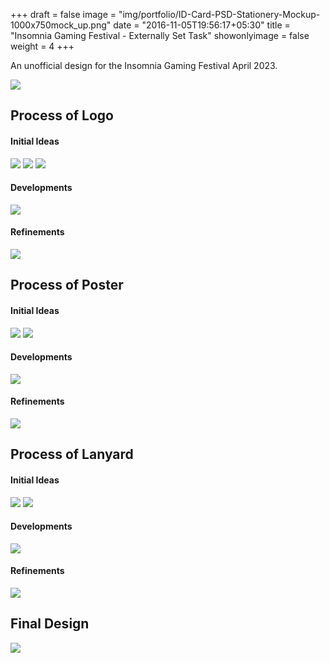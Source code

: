 +++
draft = false
image = "img/portfolio/ID-Card-PSD-Stationery-Mockup-1000x750mock_up.png"
date = "2016-11-05T19:56:17+05:30"
title = "Insomnia Gaming Festival - Externally Set Task"
showonlyimage = false
weight = 4
+++

An unofficial design for the Insomnia Gaming Festival April 2023.
<!--more-->

![](../../img/portfolio/ID-Card-PSD-Stationery-Mockup-1000x750mock_up.png)

## Process of Logo
#### Initial Ideas
![](../../img/portfolio/insomnialogo_initialideas1.png)
![](../../img/portfolio/insomnialogo_initialideas2.png)
![](../../img/portfolio/insomnialogo_initialideas3.png)
#### Developments
![](../../img/portfolio/insomnialogo_development.png)
#### Refinements
![](../../img/portfolio/insomnialogo_refinement.png)

## Process of Poster
#### Initial Ideas
![](../../img/portfolio/insomniaposter_initialideas1.png)
![](../../img/portfolio/insomniaposter_initialideas2.png)
#### Developments
![](../../img/portfolio/insomniaposter_development.png)
#### Refinements
![](../../img/portfolio/insomniaposter_refinement.png)

## Process of Lanyard
#### Initial Ideas
![](../../img/portfolio/insomnialanyard_initialideas1.png)
![](../../img/portfolio/insomnialanyard_initialideas2.png)
#### Developments
![](../../img/portfolio/insomnialanyard_development.png)
#### Refinements
![](../../img/portfolio/insomnialanyard_refinemennt.png)

## Final Design
![](../../img/portfolio/insomnia_finaldesign.png)